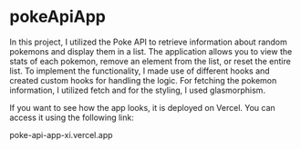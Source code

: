 # pokeApiApp

In this project, I utilized the Poke API to retrieve information about random pokemons and display them in a list. The application allows you to view the stats of each pokemon, remove an element from the list, or reset the entire list. To implement the functionality, I made use of different hooks and created custom hooks for handling the logic. For fetching the pokemon information, I utilized fetch and for the styling, I used glasmorphism.

If you want to see how the app looks, it is deployed on Vercel. You can access it using the following link: 

poke-api-app-xi.vercel.app
